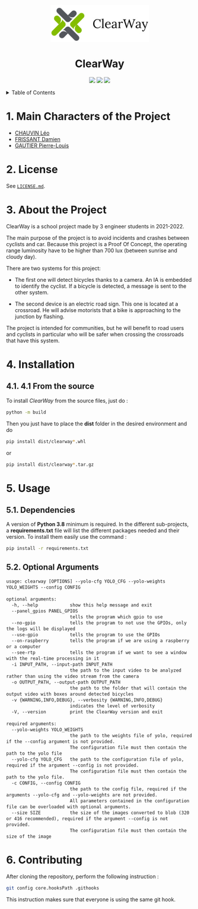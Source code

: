 <p align="center">
    <img src="documents/base/logo/clearWayLong.png" alt="Logo" height="100">
<h1 align="center"><b>ClearWay</b></h1>
</p>

<p align=center>
    <img src="https://img.shields.io/badge/License-MIT-yellow.svg"/>
    <img src="https://img.shields.io/static/v1?style=flat&message=Python&logo=python&labelColor=FFD43B&color=306998&logoColor=3776AB&label=%20"/>
    <img src="https://img.shields.io/static/v1?style=flat&message=Raspberry&logo=Raspberry Pi&labelColor=white&color=A22846&logoColor=A22846&label=%20"/>
</p>

<details>
  <summary>Table of Contents</summary>

- [1. Main Characters of the Project](#1-main-characters-of-the-project)
- [2. License](#2-license)
- [3. About the Project](#3-about-the-project)
- [4. Installation](#4-installation)
  - [4.1. 4.1 From the source](#41-41-from-the-source)
- [5. Usage](#5-usage)
  - [5.1. Dependencies](#51-dependencies)
  - [5.2. Optional Arguments](#52-optional-arguments)
- [6. Contributing](#6-contributing)

</details>

# 1. Main Characters of the Project

- [CHAUVIN Léo](https://www.linkedin.com/in/l%C3%A9o-chauvin-41b3a4178/)
- [FRISSANT Damien](https://www.linkedin.com/in/damien-frissant-a3b779178/)
- [GAUTIER Pierre-Louis](https://www.linkedin.com/in/pierre-louis-gautier/)

</details>

# 2. License

See [`LICENSE.md`](./LICENSE.md).

# 3. About the Project

ClearWay is a school project made by 3 engineer students in 2021-2022.

The main purpose of the project is to avoid incidents and crashes between cyclists and car. Because this project is a Proof Of Concept, the operating range luminosity have to be higher than 700 lux (between sunrise and cloudy day).

There are two systems for this project:

- The first one will detect bicycles thanks to a camera. An IA is embedded to identify the cyclist. If a bicycle is detected, a message is sent to the other system.

- The second device is an electric road sign. This one is located at a crossroad. He will advise motorists that a bike is approaching to the junction by flashing.

The project is intended for communities, but he will benefit to road users and cyclists in particular who will be safer when crossing the crossroads that have this system.

# 4. Installation

## 4.1. 4.1 From the source

To install _ClearWay_ from the source files, just do :

```bash
python -m build
```

Then you just have to place the __dist__ folder in the desired environment and do

```bash
pip install dist/clearway*.whl
```

or

```bash
pip install dist/clearway*.tar.gz
```

# 5. Usage

## 5.1. Dependencies

A version of __Python 3.8__ minimum is required. In the different sub-projects, a __requirements.txt__ file will list the different packages needed and their version. To install them easily use the command :

```bash
pip install -r requirements.txt
```

## 5.2. Optional Arguments

```text
usage: clearway [OPTIONS] --yolo-cfg YOLO_CFG --yolo-weights YOLO_WEIGHTS --config CONFIG

optional arguments:
  -h, --help            show this help message and exit
  --panel_gpios PANEL_GPIOS
                        tells the program which gpio to use
  --no-gpio             tells the program to not use the GPIOs, only the logs will be displayed
  --use-gpio            tells the program to use the GPIOs
  --on-raspberry        tells the program if we are using a raspberry or a computer
  --see-rtp             tells the program if we want to see a window with the real-time processing in it
  -i INPUT_PATH, --input-path INPUT_PATH
                        the path to the input video to be analyzed rather than using the video stream from the camera
  -o OUTPUT_PATH, --output-path OUTPUT_PATH
                        the path to the folder that will contain the output video with boxes around detected bicycles
  -v {WARNING,INFO,DEBUG}, --verbosity {WARNING,INFO,DEBUG}
                        indicates the level of verbosity
  -V, --version         print the ClearWay version and exit

required arguments:
  --yolo-weights YOLO_WEIGHTS
                        the path to the weights file of yolo, required if the --config argument is not provided.
                        The configuration file must then contain the path to the yolo file
  --yolo-cfg YOLO_CFG   the path to the configuration file of yolo, required if the argument --config is not provided.
                        The configuration file must then contain the path to the yolo file.
  -c CONFIG, --config CONFIG
                        the path to the config file, required if the arguments --yolo-cfg and --yolo-weights are not provided.
                        All parameters contained in the configuration file can be overloaded with optional arguments.
  --size SIZE           the size of the images converted to blob (320 or 416 recommended), required if the argument --config is not provided.
                        The configuration file must then contain the size of the image
```

# 6. Contributing

After cloning the repository, perform the following instruction :

```bash
git config core.hooksPath .githooks
```

This instruction makes sure that everyone is using the same git hook.
